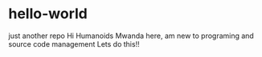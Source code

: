 # hello-world
just another repo
Hi Humanoids
Mwanda here, am new to programing and source code management
Lets do this!!
